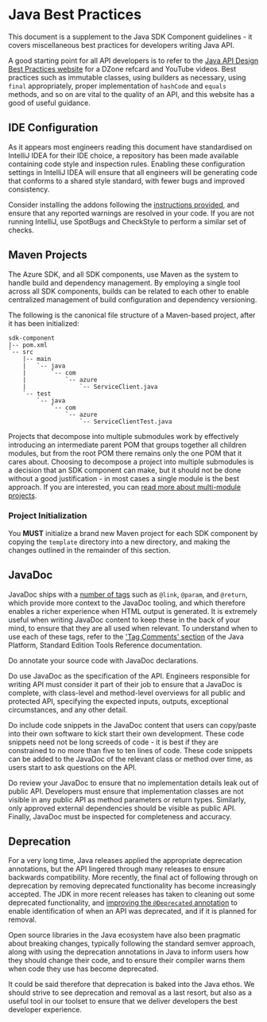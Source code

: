 # Java Best Practices

This document is a supplement to the Java SDK Component guidelines - it covers miscellaneous best practices for developers writing Java API.

A good starting point for all API developers is to refer to the [Java API Design Best Practices website](https://jonathangiles.net/presentations/java-api-design-best-practices/) for a DZone refcard and YouTube videos. Best practices such as immutable classes, using builders as necessary, using `final` appropriately, proper implementation of `hashCode` and `equals` methods, and so on are vital to the quality of an API, and this website has a good of useful guidance.

## IDE Configuration

As it appears most engineers reading this document have standardised on IntelliJ IDEA for their IDE choice, a repository has been made available containing code style and inspection rules. Enabling these configuration settings in IntelliJ IDEA will ensure that all engineers will be generating code that conforms to a shared style standard, with fewer bugs and improved consistency.

Consider installing the addons following the [instructions provided](https://github.com/JonathanGiles/java-code-styles), and ensure that any reported warnings are resolved in your code. If you are not running IntelliJ, use SpotBugs and CheckStyle to perform a similar set of checks.

## Maven Projects

The Azure SDK, and all SDK components, use Maven as the system to handle build and dependency management. By employing a single tool across all SDK components, builds can be related to each other to enable centralized management of build configuration and dependency versioning.

The following is the canonical file structure of a Maven-based project, after it has been initialized:

```
sdk-component
|-- pom.xml
`-- src
    |-- main
    |   `-- java
    |       `-- com
    |           `-- azure
    |               `-- ServiceClient.java
    `-- test
        `-- java
            `-- com
                `-- azure
                    `-- ServiceClientTest.java
```

Projects that decompose into multiple submodules work by effectively introducing an intermediate parent POM that groups together all children modules, but from the root POM there remains only the one POM that it cares about. Choosing to decompose a project into multiple submodules is a decision that an SDK component can make, but it should not be done without a good justification - in most cases a single module is the best approach. If you are interested, you can [read more about multi-module projects](https://books.sonatype.com/mvnex-book/reference/multimodule.html).

### Project Initialization

You **MUST** initialize a brand new Maven project for each SDK component by copying the `template` directory into a new directory, and making the changes outlined in the remainder of this section.

## JavaDoc

JavaDoc ships with a [number of tags](https://docs.oracle.com/javase/8/docs/technotes/tools/windows/javadoc.html#CHDJFCCC) such as `@link`, `@param`, and `@return`, which provide more context to the JavaDoc tooling, and which therefore enables a richer experience when HTML output is generated. It is extremely useful when writing JavaDoc content to keep these in the back of your mind, to ensure that they are all used when relevant. To understand when to use each of these tags, refer to the ['Tag Comments' section](https://docs.oracle.com/javase/8/docs/technotes/tools/windows/javadoc.html#CHDJFCCC) of the Java Platform, Standard Edition Tools Reference documentation.

Do annotate your source code with JavaDoc declarations.

Do use JavaDoc as the specification of the API. Engineers responsible for writing API must consider it part of their job to ensure that a JavaDoc is complete, with class-level and method-level overviews for all public and protected API, specifying the expected inputs, outputs, exceptional circumstances, and any other detail.

Do include code snippets in the JavaDoc content that users can copy/paste into their own software to kick start their own development. These code snippets need not be long screeds of code - it is best if they are constrained to no more than five to ten lines of code. These code snippets can be added to the JavaDoc of the relevant class or method over time, as users start to ask questions on the API.

Do review your JavaDoc to ensure that no implementation details leak out of public API. Developers must ensure that implementation classes are not visible in any public API as method parameters or return types. Similarly, only approved external dependencies should be visible as public API. Finally, JavaDoc must be inspected for completeness and accuracy.

## Deprecation

For a very long time, Java releases applied the appropriate deprecation annotations, but the API lingered through many releases to ensure backwards compatibility. More recently, the final act of following through on deprecation by removing deprecated functionality has become increasingly accepted. The JDK in more recent releases has taken to cleaning out some deprecated functionality, and [improving the `@Deprecated` annotation](https://openjdk.java.net/jeps/277) to enable identification of when an API was deprecated, and if it is planned for removal.

Open source libraries in the Java ecosystem have also been pragmatic about breaking changes, typically following the standard semver approach, along with using the deprecation annotations in Java to inform users how they should change their code, and to ensure their compiler warns them when code they use has become deprecated.

It could be said therefore that deprecation is baked into the Java ethos. We should strive to see deprecation and removal as a last resort, but also as a useful tool in our toolset to ensure that we deliver developers the best developer experience.